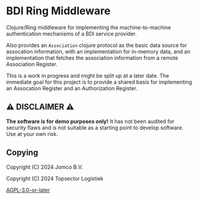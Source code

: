<!--
SPDX-FileCopyrightText: 2024 Jomco B.V.
SPDX-FileCopyrightText: 2024 Topsector Logistiek
SPDX-FileContributor: Joost Diepenmaat <joost@jomco.nl>
SPDX-FileContributor: Remco van 't Veer <remco@jomco.nl>

SPDX-License-Identifier: AGPL-3.0-or-later
-->

# BDI Ring Middleware

Clojure/Ring middleware for implementing the machine-to-machine
authentication mechanisms of a BDI service provider.

Also provides an `Association` clojure protocol as the basic data
source for assocation information, with an implementation for
in-memory data, and an implementation that fetches the association
information from a remote Association Register.

This is a work in progress and might be split up at a later date. The
immediate goal for this project is to provide a shared basis for
implementing an Assocation Register and an Authorization Register.

## ⚠ DISCLAIMER ⚠

**The software is for demo purposes only!**  It has not been audited
for security flaws and is not suitable as a starting point to develop
software.  Use at your own risk.

## Copying

Copyright (C) 2024 Jomco B.V.

Copyright (C) 2024 Topsector Logistiek

[AGPL-3.0-or-later](LICENSES/AGPL-3.0-or-later.txt)
